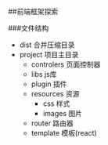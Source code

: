 ##前端框架探索

###文件结构
* dist   合并压缩目录<br/>
* project    项目主目录<br/>
    * controlers    页面控制器<br/>
    * libs  js库<br/>
    * plugin    插件<br/>
    * resources 资源<br/>
        * css  样式<br/>
        * images   图片<br/>
    * router    路由器<br/>
    * template  模板(react)<br/>


